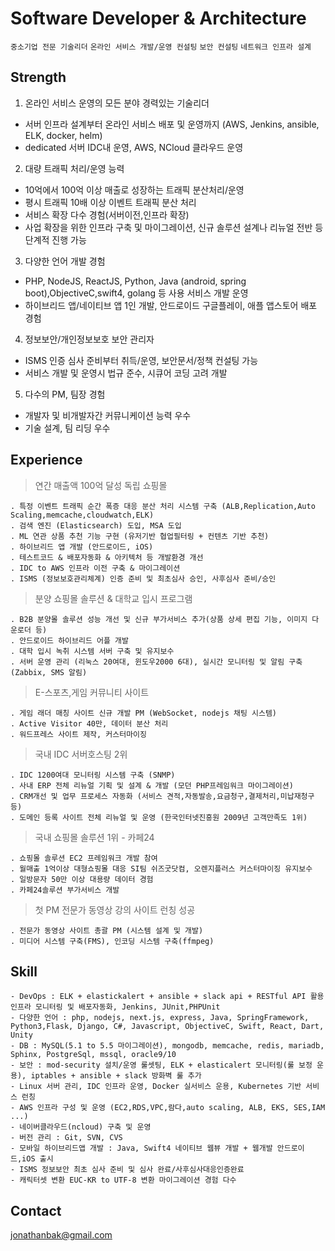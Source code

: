 # Software Developer & Architecture
`중소기업 전문 기술리더`
`온라인 서비스 개발/운영 컨설팅`
`보안 컨설팅`
`네트워크 인프라 설계`

## Strength
1. 온라인 서비스 운영의 모든 분야 경력있는 기술리더
  - 서버 인프라 설계부터 온라인 서비스 배포 및 운영까지 (AWS, Jenkins, ansible, ELK, docker, helm)
  - dedicated 서버 IDC내 운영, AWS, NCloud 클라우드 운영

2. 대량 트래픽 처리/운영 능력
  - 10억에서 100억 이상 매출로 성장하는 트래픽 분산처리/운영
  - 평시 트래픽 10배 이상 이벤트 트래픽 분산 처리
  - 서비스 확장 다수 경험(서버이전,인프라 확장)
  - 사업 확장을 위한 인프라 구축 및 마이그레이션, 신규 솔루션 설계나 리뉴얼 전반 등 단계적 진행 가능

3. 다양한 언어 개발 경험
  - PHP, NodeJS, ReactJS, Python, Java (android, spring boot),ObjectiveC,swift4, golang 등 사용 서비스 개발 운영
  - 하이브리드 앱/네이티브 앱 1인 개발, 안드로이드 구글플레이, 애플 앱스토어 배포 경험

4. 정보보안/개인정보보호 보안 관리자
  - ISMS 인증 심사 준비부터 취득/운영, 보안문서/정책 컨설팅 가능
  - 서비스 개발 및 운영시 법규 준수, 시큐어 코딩 고려 개발

5. 다수의 PM, 팀장 경험
  - 개발자 및 비개발자간 커뮤니케이션 능력 우수
  - 기술 설계, 팀 리딩 우수



## Experience

> 연간 매출액 100억 달성 독립 쇼핑몰
```
. 특정 이벤트 트래픽 순간 폭증 대응 분산 처리 시스템 구축 (ALB,Replication,Auto Scaling,memcache,cloudwatch,ELK)
. 검색 엔진 (Elasticsearch) 도입, MSA 도입
. ML 연관 상품 추천 기능 구현 (유저기반 협업필터링 + 컨텐츠 기반 추천)
. 하이브리드 앱 개발 (안드로이드, iOS)
. 테스트코드 & 배포자동화 & 아키텍처 등 개발환경 개선
. IDC to AWS 인프라 이전 구축 & 마이그레이션
. ISMS (정보보호관리체계) 인증 준비 및 최초심사 승인, 사후심사 준비/승인
```

> 분양 쇼핑몰 솔루션 & 대학교 입시 프로그램
```
. B2B 분양몰 솔루션 성능 개선 및 신규 부가서비스 추가(상품 상세 편집 기능, 이미지 다운로더 등)
. 안드로이드 하이브리드 어플 개발
. 대학 입시 녹취 시스템 서버 구축 및 유지보수
. 서버 운영 관리 (리눅스 20여대, 윈도우2000 6대), 실시간 모니터링 및 알림 구축 (Zabbix, SMS 알림)
```

> E-스포츠,게임 커뮤니티 사이트
```
. 게임 래더 매칭 사이트 신규 개발 PM (WebSocket, nodejs 채팅 시스템)
. Active Visitor 40만, 데이터 분산 처리
. 워드프레스 사이트 제작, 커스터마이징
```

> 국내 IDC 서버호스팅 2위
```
. IDC 1200여대 모니터링 시스템 구축 (SNMP)
. 사내 ERP 전체 리뉴얼 기획 및 설계 & 개발 (모던 PHP프레임워크 마이그레이션)
. CRM개선 및 업무 프로세스 자동화 (서비스 견적,자동발송,요금청구,결제처리,미납재청구등)
. 도메인 등록 사이트 전체 리뉴얼 및 운영 (한국인터넷진흥원 2009년 고객만족도 1위)
```

> 국내 쇼핑몰 솔루션 1위 - 카페24
```
. 쇼핑몰 솔루션 EC2 프레임워크 개발 참여
. 월매출 1억이상 대형쇼핑몰 대응 SI팀 쉬즈굿닷컴, 오렌지플러스 커스터마이징 유지보수
. 일방문자 50만 이상 대용량 데이터 경험
. 카페24솔루션 부가서비스 개발
```

> 첫 PM 전문가 동영상 강의 사이트 런칭 성공
```
. 전문가 동영상 사이트 총괄 PM (시스템 설계 및 개발)
. 미디어 시스템 구축(FMS), 인코딩 시스템 구축(ffmpeg)
```

## Skill
```
- DevOps : ELK + elastickalert + ansible + slack api + RESTful API 활용 인프라 모니터링 및 배포자동화, Jenkins, JUnit,PHPUnit
- 다양한 언어 : php, nodejs, next.js, express, Java, SpringFramework, Python3,Flask, Django, C#, Javascript, ObjectiveC, Swift, React, Dart, Unity
- DB : MySQL(5.1 to 5.5 마이그레이션), mongodb, memcache, redis, mariadb, Sphinx, PostgreSql, mssql, oracle9/10
- 보안 : mod-security 설치/운영 룰셋팅, ELK + elasticalert 모니터링(룰 보정 운용), iptables + ansible + slack 방화벽 룰 추가
- Linux 서버 관리, IDC 인프라 운영, Docker 실서비스 운용, Kubernetes 기반 서비스 런칭
- AWS 인프라 구성 및 운영 (EC2,RDS,VPC,람다,auto scaling, ALB, EKS, SES,IAM ...)
- 네이버클라우드(ncloud) 구축 및 운영
- 버전 관리 : Git, SVN, CVS
- 모바일 하이브리드앱 개발 : Java, Swift4 네이티브 웹뷰 개발 + 웹개발 안드로이드,iOS 출시
- ISMS 정보보안 최초 심사 준비 및 심사 완료/사후심사대응인증완료
- 캐릭터셋 변환 EUC-KR to UTF-8 변환 마이그레이션 경험 다수
```

## Contact
jonathanbak@gmail.com
